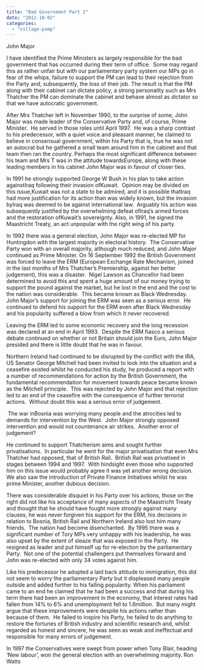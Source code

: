 ```yaml
---
title: "Bad Governemnt Part 2"
date: "2012-10-02"
categories: 
  - "village-pump"
---
```


John Major

I have identified the Prime Ministers as largely responsible for the bad government that has occurred during their term of office.  Some may regard this as rather unfair but with our parliamentary party system our MPs go in fear of the whips, failure to support the PM can lead to their rejection from the Party and, subsequently, the loss of their job. The result is that the PM along with their cabinet can dictate policy, a strong personality such as Mrs Thatcher the PM can dominate the cabinet and behave almost as dictator so that we have autocratic government.

After Mrs Thatcher left in November 1990, to the surprise of some, John Major was made leader of the Conservative Party and, of course, Prime Minister.  He served in those roles until April 1997.  He was a sharp contrast to his predecessor, with a quiet voice and pleasant manner, he claimed to believe in consensual government, within his Party that is, true he was not an autocrat but he gathered a small team around him in the cabinet and that team then ran the country. Perhaps the most significant difference between his team and Mrs T was in the attitude towardsEurope, along with these leading members in his cabinet John Major was in favour of closer ties.

In 1991 he strongly supported George W Bush in his plan to take action againstIraq following their invasion ofKuwait.  Opinion may be divided on this issue,Kuwait was not a state to be admired, and it is possible thatIraq had more justification for its action than was widely known, but the invasion byIraq was deemed to be against international law.  Arguably his action was subsequently justified by the overwhelming defeat ofIraq’s armed forces and the restoration ofKuwait’s sovereignty. Also, in 1991, he signed the Maastricht Treaty, an act unpopular with the right wing of his party.

In 1992 there was a general election, John Major was re-elected MP for Huntingdon with the largest majority in electoral history.  The Conservative Party won with an overall majority, although much reduced, and John Major continued as Prime Minister. On 16 September 1992 the British Government was forced to leave the ERM (European Exchange Rate Mechanism, joined in the last months of Mrs Thatcher’s Premiership, against her better judgement), this was a disaster.  Nigel Lawson as Chancellor had been determined to avoid this and spent a huge amount of our money trying to support the pound against the market, but he lost in the end and the cost to the nation was considerable.  This became known as Black Wednesday.  John Major’s support for joining the ERM was seen as a serious error.  He continued to defend his support for the ERM even after Black Wednesday and his popularity suffered a blow from which it never recovered.

Leaving the ERM led to some economic recovery and the long recession was declared at an end in April 1993.  Despite the ERM fiasco a serious debate continued on whether or not Britain should join the Euro, John Major presided and there is little doubt that he was in favour.

Northern Ireland had continued to be disrupted by the conflict with the IRA, US Senator George Mitchell had been invited to look into the situation and a ceasefire existed whilst he conducted his study, he produced a report with a number of recommendations for action by the British Government, the fundamental recommendation for movement towards peace became known as the Mitchell principle.  This was rejected by John Major and that rejection led to an end of the ceasefire with the consequence of further terrorist actions.  Without doubt this was a serious error of judgement.

 The war inBosnia was worrying many people and the atrocities led to demands for intervention by the West.  John Major strongly opposed intervention and would not countenance air strikes.  Another error of judgement?

He continued to support Thatcherism aims and sought further privatisations.  In particular he went for the major privatisation that even Mrs Thatcher had opposed, that of British Rail.  British Rail was privatised in stages between 1994 and 1997.  With hindsight even those who supported him on this issue would probably agree it was yet another wrong decision.  We also saw the introduction of Private Finance Initiatives whilst he was prime Minister, another dubious decision.

There was considerable disquiet in his Party over his actions, those on the right did not like his acceptance of many aspects of the Maastricht Treaty and thought that he should have fought more strongly against many clauses, he was never forgiven his support for the ERM, his decisions in relation to Bosnia, British Rail and Northern Ireland also lost him many friends.  The nation had become disenchanted.  By 1995 there was a significant number of Tory MPs very unhappy with his leadership, he was also upset by the extent of sleaze that was exposed in the Party.  He resigned as leader and put himself up for re-election by the parliamentary Party.  Not one of the potential challengers put themselves forward and John was re-elected with only 34 votes against him.

Like his predecessor he adopted a laid back attitude to immigration, this did not seem to worry the parliamentary Party but it displeased many people outside and added further to his falling popularity. When his parliament came to an end he claimed that he had been a success and that during his term there had been an improvement in the economy, that interest rates had fallen from 14% to 6% and unemployment fell to 1.6million.  But many might argue that these improvements were despite his actions rather than because of them.  He failed to inspire his Party, he failed to do anything to restore the fortunes of British industry and scientific research and, whilst regarded as honest and sincere, he was seen as weak and ineffectual and responsible for many errors of judgement.

In 1997 the Conservatives were swept from power when Tony Blair, heading ‘New labour’, won the general election with an overwhelming majority. Ron Watts
